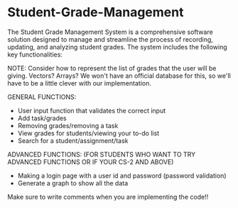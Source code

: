 # Student-Grade-Management

The Student Grade Management System is a comprehensive software solution designed to manage and streamline the process of recording, updating, and analyzing student grades. The system includes the following key functionalities:

NOTE: Consider how to represent the list of grades that the user will be giving. Vectors? Arrays? We won't have an official database for this, so we'll have to be a little clever with our implementation.

GENERAL FUNCTIONS:
- User input function that validates the correct input
- Add task/grades
- Removing grades/removing a task
- View grades for students/viewing your to-do list
- Search for a student/assignment/task

ADVANCED FUNCTIONS:
(FOR STUDENTS WHO WANT TO TRY ADVANCED FUNCTIONS OR IF YOUR CS-2 AND ABOVE)
- Making a login page with a user id and password (password validation)
- Generate a graph to show all the data

Make sure to write comments when you are implementing the code!!
